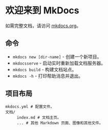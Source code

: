 # 欢迎来到 MkDocs

如需完整文档，请访问 [mkdocs.org](https://www.mkdocs.org)。

## 命令

* `mkdocs new [dir-name]` - 创建一个新项目。
* `mkdocsserve` - 启动实时重新加载文档服务器。
* `mkdocs build` - 构建文档站点。
* `mkdocs -h` - 打印帮助消息并退出。

## 项目布局

    mkdocs.yml # 配置文件。
    文档/
         index.md # 文档主页。
         ... # 其他 Markdown 页面、图像和其他文件。

